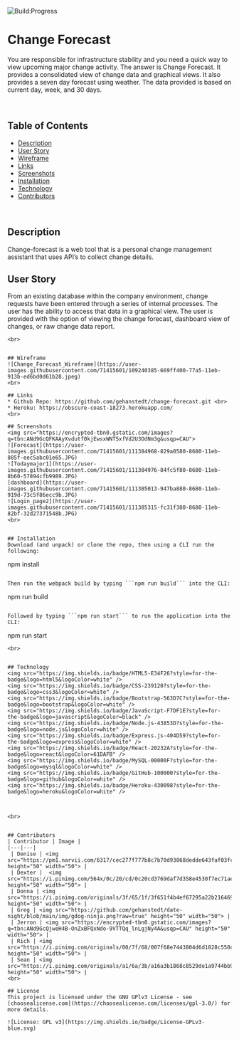 
![Build:Progress](https://img.shields.io/badge/Build-In%20Progress-yellow)

# Change Forecast
 You are responsible for infrastructure stability and you need a quick way to view upcoming major change activity. The answer is Change Forecast. It provides a consolidated view of change data and graphical views. It also provides a seven day forecast using weather. The data provided is based on current day, week, and 30 days.

<br>

## Table of Contents

* [Description](#description)
* [User Story](#user-story)
* [Wireframe](#wireframe)
* [Links](#links)
* [Screenshots ](#screenshots)
* [Installation ](#Installation)
* [Technology](#technology)
* [Contributors](#contributors)
<br>


## Description 
 Change-forecast is a web tool that is a personal change management assistant that uses API’s to collect change details.  



## User Story 
 From an existing database within the company environment, change requests have been entered through a series of internal processes. The user has the ability to access  that data in a graphical view. The user is provided with the option of viewing the change forecast,  dashboard view of changes, or raw change data report.



```
<br>


## Wireframe 
![Change_Forecast_Wireframe](https://user-images.githubusercontent.com/71415601/109240385-669ff400-77a5-11eb-913b-ed6bd0d61b28.jpeg)
<br>

## Links 
* Github Repo: https://github.com/gehanstedt/change-forecast.git <br>
* Heroku: https://obscure-coast-18273.herokuapp.com/
<br>

## Screenshots 
<img src="https://encrypted-tbn0.gstatic.com/images?q=tbn:ANd9GcQFKAAyXvdutf0kjEwsxWNT5xfVd2U3OdNm3g&usqp=CAU">
![Forecast](https://user-images.githubusercontent.com/71415601/111384968-829a0580-8680-11eb-885f-eec5abc01e65.JPG)
![Todaymajor1](https://user-images.githubusercontent.com/71415601/111384976-84fc5f80-8680-11eb-8b60-57894cfb9989.JPG)
[dashboard](https://user-images.githubusercontent.com/71415601/111385013-947ba880-8680-11eb-919d-73c5f86ecc9b.JPG)
![Login_page2](https://user-images.githubusercontent.com/71415601/111385315-fc31f380-8680-11eb-82bf-32d27371548b.JPG)
<br>


## Installation
Download (and unpack) or clone the repo, then using a CLI run the following:

```
npm install
```

Then run the webpack build by typing ```npm run build``` into the CLI:

```
npm run build
```

Followed by typing ```npm run start``` to run the application into the CLI:

```
npm run start
```
<br>


## Technology
<img src="https://img.shields.io/badge/HTML5-E34F26?style=for-the-badge&logo=html5&logoColor=white" /> 
<img src="https://img.shields.io/badge/CSS-239120?style=for-the-badge&logo=css3&logoColor=white" />
<img src="https://img.shields.io/badge/Bootstrap-563D7C?style=for-the-badge&logo=bootstrap&logoColor=white" /> 
<img src="https://img.shields.io/badge/JavaScript-F7DF1E?style=for-the-badge&logo=javascript&logoColor=black" /> 
<img src="https://img.shields.io/badge/Node.js-43853D?style=for-the-badge&logo=node.js&logoColor=white" /> 
<img src="https://img.shields.io/badge/Express.js-404D59?style=for-the-badge&logo=express&logoColor=white" /> 
<img src="https://img.shields.io/badge/React-20232A?style=for-the-badge&logo=react&logoColor=61DAFB" /> 
<img src="https://img.shields.io/badge/MySQL-00000F?style=for-the-badge&logo=mysql&logoColor=white" />
<img src="https://img.shields.io/badge/GitHub-100000?style=for-the-badge&logo=github&logoColor=white" />
<img src="https://img.shields.io/badge/Heroku-430098?style=for-the-badge&logo=heroku&logoColor=white" /> 



<br>


## Contributors 
| Contributor | Image |
|---|---|
 | Denise | <img src="https://pm1.narvii.com/6317/cec277f777b8c7b70d93868dedde643faf03fcd9_hq.jpg" height="50" width="50"> |
 | Dexter |  <img src="https://i.pinimg.com/564x/0c/20/cd/0c20cd3769daf7d358e4530f7ec71ae1.jpg" height="50" width="50"> |
 | Donna | <img src="https://i.pinimg.com/originals/3f/65/1f/3f651f4b4ef67295a22b2164691c47ff.jpg" height="50" width="50"> | 
 | Greg | <img src="https://github.com/gehanstedt/date-night/blob/main/img/gdog-ninja.png?raw=true" height="50" width="50"> |
 | Jerron | <img src="https://encrypted-tbn0.gstatic.com/images?q=tbn:ANd9GcQjweH4B-OnZxBFQxNdo-9VTTQq_lnLgjNy4A&usqp=CAU" height="50" width="50"> |
 | Rich | <img src="https://i.pinimg.com/originals/00/7f/68/007f68e7443804d6d1828c550cc60c48.jpg" height="50" width="50"> |
 | Sean | <img src="https://i.pinimg.com/originals/a1/6a/3b/a16a3b1868c8529de1a9744bb954e9e1.jpg" height="50" width="50"> | 
<br>

## License
This project is licensed under the GNU GPlv3 License - see [choosealicense.com](https://choosealicense.com/licenses/gpl-3.0/) for more details.

![License: GPL v3](https://img.shields.io/badge/License-GPLv3-blue.svg)


